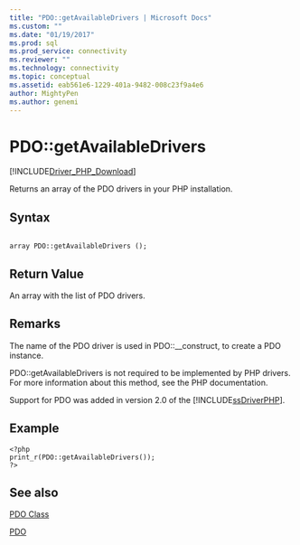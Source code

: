 ```yaml
---
title: "PDO::getAvailableDrivers | Microsoft Docs"
ms.custom: ""
ms.date: "01/19/2017"
ms.prod: sql
ms.prod_service: connectivity
ms.reviewer: ""
ms.technology: connectivity
ms.topic: conceptual
ms.assetid: eab561e6-1229-401a-9482-008c23f9a4e6
author: MightyPen
ms.author: genemi
---
```

# PDO::getAvailableDrivers
[!INCLUDE[Driver_PHP_Download](../../includes/driver_php_download.md)]

Returns an array of the PDO drivers in your PHP installation.  
  
## Syntax  
  
```  
  
array PDO::getAvailableDrivers ();  
```  
  
## Return Value  
An array with the list of PDO drivers.  
  
## Remarks  
The name of the PDO driver is used in PDO::__construct, to create a PDO instance.  
  
PDO::getAvailableDrivers is not required to be implemented by PHP drivers. For more information about this method, see the PHP documentation.  
  
Support for PDO was added in version 2.0 of the [!INCLUDE[ssDriverPHP](../../includes/ssdriverphp_md.md)].  
  
## Example  
  
```  
<?php  
print_r(PDO::getAvailableDrivers());  
?>  
```  
  
## See also  
[PDO Class](../../connect/php/pdo-class.md)

[PDO](https://php.net/manual/book.pdo.php)  
  
